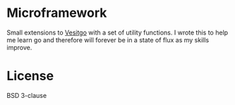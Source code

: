 # Microframework
Small extensions to [Vesitgo](https://github.com/husobee/vestigo) with a set of utility functions.
I wrote this to help me learn go and therefore will forever be in a state of flux as my skills improve.

# License
BSD 3-clause
